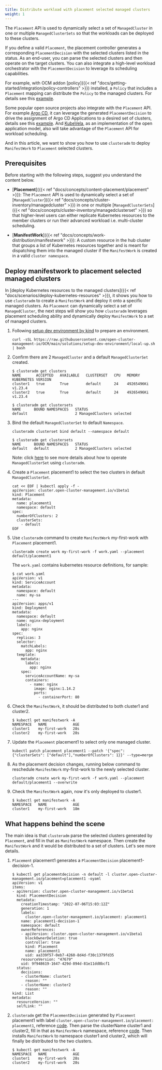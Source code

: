 ```yaml
---
title: Distribute workload with placement selected managed clusters
weight: 1
---
```


The `Placement` API is used to dynamically select a set of `ManagedCluster` in
one or multiple `ManagedClusterSets` so that the workloads can be deployed to
these clusters.

If you define a valid `Placement`, the placement controller generates a
corresponding `PlacementDecision` with the selected clusters listed in the
status. As an end-user, you can parse the selected clusters and then operate on
the target clusters. You can also integrate a high-level workload orchestrator
with the `PlacementDecision` to leverage its scheduling capabilities.

For example, with OCM addon [policy]({{< ref "docs/getting-started/integration/policy-controllers" >}})
installed, a `Policy` that includes a `Placement` mapping can distribute the
`Policy` to the managed clusters.
For details see this [example](https://open-cluster-management.io/getting-started/integration/policy-controllers/configuration-policy/#placement-api).

Some popular open source projects also integrate with the `Placement` API. For
example [Argo CD](https://github.com/argoproj/argo-cd), it can leverage the
generated `PlacementDecision` to drive the assignment of Argo CD Applications to a
desired set of clusters, details see this [example](https://github.com/argoproj/argo-cd/tree/master/applicationset/examples/clusterDecisionResource).
And [KubeVela](https://github.com/kubevela/kubevela), as an implementation of
the open application model, also will take advantage of the `Placement` API for
workload scheduling.

And in this article, we want to show you how to use `clusteradm` to deploy
`ManifestWork` to `Placement` selected clusters.

## Prerequisites

Before starting with the following steps, suggest you understand the content below.

- [__Placement__]({{< ref "docs/concepts/content-placement/placement" >}}):
The `Placement` API is used to dynamically select a set of [`ManagedCluster`]({{< ref "docs/concepts/cluster-inventory/managedcluster" >}})
in one or multiple [`ManagedClusterSets`]({{< ref "docs/concepts/cluster-inventory/managedclusterset" >}})
so that higher-level users can either replicate Kubernetes resources to the
member clusters or run their advanced workload i.e. multi-cluster scheduling.

- [__ManifestWork__]({{< ref "docs/concepts/work-distribution/manifestwork" >}}):
A custom resource in the hub cluster that groups a list of Kubernetes resources
together and is meant for dispatching them into the managed cluster if the
`ManifestWork` is created in a valid `cluster namespace`.

## Deploy manifestwork to placement selected managed clusters

In [deploy Kubernetes resources to the managed clusters]({{< ref "docs/scenarios/deploy-kubernetes-resources" >}}),
it shows you how to use `clusteradm` to create a `ManifestWork` and deploy it
onto a specific managed clusters. As `Placement` can dynamically select a set of
`ManagedCluster`, the next steps will show you how `clusteradm` leverages
placement scheduling ability and dynamically deploy `ManifestWork` to a set of
managed clusters.

1) Following [setup dev environment by kind](https://github.com/open-cluster-management-io/OCM/tree/main/solutions/setup-dev-environment)
to prepare an environment.

    ```shell
    curl -sSL https://raw.githubusercontent.com/open-cluster-management-io/OCM/main/solutions/setup-dev-environment/local-up.sh | bash
    ```

2) Confirm there are 2 `ManagedCluster` and a default `ManagedClusterSet` created.

    ```shell
    $ clusteradm get clusters
    NAME       ACCEPTED   AVAILABLE   CLUSTERSET   CPU   MEMORY       KUBERNETES VERSION
    cluster1   true       True        default      24    49265496Ki   v1.23.4
    cluster2   true       True        default      24    49265496Ki   v1.23.4

    $ clusteradm get clustersets
    NAME      BOUND NAMESPACES   STATUS
    default                      2 ManagedClusters selected
    ```

3) Bind the default `ManagedClusterSet` to default `Namespace`.

    ```shell
    clusteradm clusterset bind default --namespace default
    ```

    ```shell
    $ clusteradm get clustersets
    NAME      BOUND NAMESPACES   STATUS
    default   default            2 ManagedClusters selected
    ```

    Note: click [here](https://open-cluster-management.io/concepts/managedclusterset/#operates-managedclusterset-using-clusteradm)
    to see more details about how to operate `ManagedClusterSet` using `clusteradm`.

4) Create a `Placement` placement1 to select the two clusters in default `ManagedClusterSet`.

    ```shell
    cat << EOF | kubectl apply -f -
    apiVersion: cluster.open-cluster-management.io/v1beta1
    kind: Placement
    metadata:
      name: placement1
      namespace: default
    spec:
      numberOfClusters: 2
      clusterSets:
        - default
    EOF
    ```

5) Use `clusteradm` command to create `ManifestWork` my-first-work with
`Placement` placement1.

    ```shell
    clusteradm create work my-first-work -f work.yaml --placement default/placement1
    ```

    The `work.yaml` contains kubernetes resource definitions, for sample:

    ```shell
    $ cat work.yaml
    apiVersion: v1
    kind: ServiceAccount
    metadata:
      namespace: default
      name: my-sa
    ---
    apiVersion: apps/v1
    kind: Deployment
    metadata:
      namespace: default
      name: nginx-deployment
      labels:
        app: nginx
    spec:
      replicas: 3
      selector:
        matchLabels:
          app: nginx
      template:
        metadata:
          labels:
            app: nginx
        spec:
          serviceAccountName: my-sa
          containers:
            - name: nginx
              image: nginx:1.14.2
              ports:
                - containerPort: 80
    ```

6) Check the `ManifestWork`, it should be distributed to both cluster1 and cluster2.

    ```shell
    $ kubectl get manifestwork -A
    NAMESPACE   NAME            AGE
    cluster1    my-first-work   28s
    cluster2    my-first-work   28s
    ```

7) Update the `Placement` placement1 to select only one managed cluster.

    ```shell
    kubectl patch placement placement1 --patch '{"spec": {"clusterSets": ["default"],"numberOfClusters": 1}}' --type=merge
    ```

8) As the placement decision changes, running below command to reschedule
`ManifestWork` my-first-work to the newly selected cluster.

    ```shell
    clusteradm create work my-first-work -f work.yaml --placement default/placement1 --overwrite
    ```

9) Check the `ManifestWork` again, now it's only deployed to cluster1.

    ```shell
    $ kubectl get manifestwork -A
    NAMESPACE   NAME            AGE
    cluster1    my-first-work   18m
    ```

## What happens behind the scene

The main idea is that `clusteradm` parse the selected clusters generated by
`Placement`, and fill in that as `ManifestWork` namespace. Then create the
`ManifestWork` and it would be distributed to a set of clusters.
Let's see more details.

1) `Placement` placement1 generates a `PlacementDecision` placement1-decision-1.

    ```shell
    $ kubectl get placementdecision -n default -l cluster.open-cluster-management.io/placement=placement1 -oyaml
    apiVersion: v1
    items:
    - apiVersion: cluster.open-cluster-management.io/v1beta1
      kind: PlacementDecision
      metadata:
        creationTimestamp: "2022-07-06T15:03:12Z"
        generation: 1
        labels:
          cluster.open-cluster-management.io/placement: placement1
        name: placement1-decision-1
        namespace: default
        ownerReferences:
        - apiVersion: cluster.open-cluster-management.io/v1beta1
          blockOwnerDeletion: true
          controller: true
          kind: Placement
          name: placement1
          uid: aa339f57-0eb7-4260-8d4d-f30c1379fd35
        resourceVersion: "47679"
        uid: 9f948619-1647-429d-894d-81e11dd8bcf1
      status:
        decisions:
        - clusterName: cluster1
          reason: ""
        - clusterName: cluster2
          reason: ""
    kind: List
    metadata:
      resourceVersion: ""
      selfLink: ""
    ```

2) `clusteradm` get the `PlacementDecision` generated by `Placement`
placement1 with label `cluster.open-cluster-management.io/placement: placement1`,
reference [code](https://github.com/open-cluster-management-io/clusteradm/pull/247/files#diff-0f96f91e259a6a6ce0f2231444a4991174b43bc206d34897be3be897279124eaR157).
Then parse the clusterName cluster1 and cluster2, fill in that as `ManifestWork`
namespace, reference [code](https://github.com/open-cluster-management-io/clusteradm/pull/247/files#diff-0f96f91e259a6a6ce0f2231444a4991174b43bc206d34897be3be897279124eaR183).
Then installs `ManifestWork` to namespace cluster1 and cluster2,
which will finally be distributed to the two clusters.

    ```shell
    $ kubectl get manifestwork -A
    NAMESPACE   NAME            AGE
    cluster1    my-first-work   28s
    cluster2    my-first-work   28s
    ```
